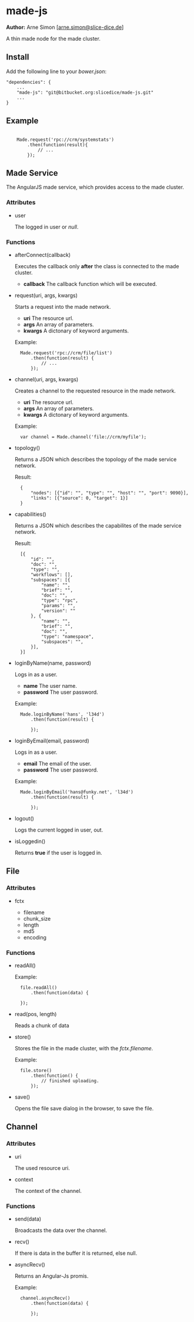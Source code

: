 made-js
=======

**Author:** Arne Simon [arne.simon@slice-dice.de]

A thin made node for the made cluster.

Install
-------

Add the following line to your *bower.json*:

    "dependencies": {
        ...
        "made-js": "git@bitbucket.org:slicedice/made-js.git"
        ...
    }

Example
-------

```

    Made.request('rpc://crm/systemstats')
        .then(function(result){
            // ...
        });

```

Made Service
------------

The AngularJS made service, which provides access to the made cluster.

### Attributes

+ user

    The logged in user or *null*.

### Functions

+ afterConnect(callback)

    Executes the callback only **after** the class is connected to the made cluster.

    + **callback** The callback function which will be executed.

+ request(uri, args, kwargs)

    Starts a request into the made network.

    + **uri** The resource url.
    + **args** An array of parameters.
    + **kwargs** A dictonary of keyword arguments.

    Example:

        Made.request('rpc://crm/file/list')
            .then(function(result) {
                // ...
            });

+ channel(uri, args, kwargs)

    Creates a channel to the requested resource in the made network.


    + **uri** The resource url.
    + **args** An array of parameters.
    + **kwargs** A dictonary of keyword arguments.

    Example:

        var channel = Made.channel('file://crm/myfile');

+ topology()

    Returns a JSON which describes the topology of the made service network.

    Result:

        {
            "nodes": [{"id": "", "type": "", "host": "", "port": 9090}],
            "links": [{"source": 0, "target": 1}]
        }

+ capabilities()

    Returns a JSON which describes the capabilites of the made service network.

    Result:

        [{
            "id": "",
            "doc": "",
            "type": "",
            "workflows": [],
            "subspaces": [{
                "name": "",
                "brief": "",
                "doc": "",
                "type": "rpc",
                "params": "",
                "version": ""
            }, {
                "name": "",
                "brief": "",
                "doc": "",
                "type": "namespace",
                "subspaces": "",
            }],
        }]

+ loginByName(name, password)

    Logs in as a user.

    + **name** The user name.
    + **password** The user password.

    Example:

        Made.loginByName('hans', 'l34d')
            .then(function(result) {

            });

+ loginByEmail(email, password)

    Logs in as a user.

    + **email** The email of the user.
    + **password** The user password.

    Example:

        Made.loginByEmail('hans@funky.net', 'l34d')
            .then(function(result) {

            });

+ logout()

    Logs the current logged in user, out.

+ isLoggedin()

    Returns **true** if the user is logged in.


File
----

### Attributes

+ fctx

    + filename
    + chunk_size
    + length
    + md5
    + encoding

### Functions

+ readAll()

    Example:

        file.readAll()
            .then(function(data) {

        });

+ read(pos, length)

    Reads a chunk of data

+ store()

    Stores the file in the made cluster, with the *fctx.filename*.

    Example:

        file.store()
            .then(function() {
                // finished uploading.
            });

+ save()

    Opens the file save dialog in the browser, to save the file.


Channel
-------

### Attributes

+ uri

    The used resource uri.

+ context

    The context of the channel.

### Functions

+ send(data)

    Broadcasts the data over the channel.

+ recv()

    If there is data in the buffer it is returned, else null.

+ asyncRecv()

    Returns an Angular-Js promis.

    Example:

        channel.asyncRecv()
            .then(function(data) {

            });


